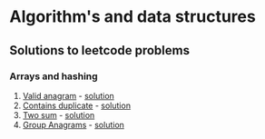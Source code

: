 # Algorithm's and data structures

## Solutions to leetcode problems

### Arrays and hashing
1. [Valid anagram](https://leetcode.com/problems/valid-anagram/) - [solution](https://github.com/marioanchevski/dsa/blob/main/java/src/leetcode/arrays/ValidAnagram.java)
2. [Contains duplicate](https://leetcode.com/problems/contains-duplicate/description/) - [solution](https://github.com/marioanchevski/dsa/blob/main/java/src/leetcode/arrays/ContainsDuplicate.java)
3. [Two sum](https://leetcode.com/problems/two-sum/description/) - [solution](https://github.com/marioanchevski/dsa/blob/main/java/src/leetcode/arrays/TwoSum.java)
4. [Group Anagrams](https://leetcode.com/problems/group-anagrams/description/) - [solution](https://github.com/marioanchevski/dsa/blob/main/java/src/leetcode/arrays/GroupAnagrams.java)
